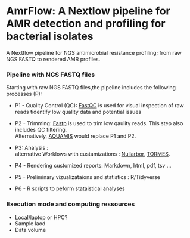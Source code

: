 # AmrFlow: A Nextlow pipeline for AMR detection and profiling for bacterial isolates
A Nextflow pipeline for NGS antimicrobial resistance profiling; from raw NGS FASTQ to rendered AMR profiles.

### Pipeline with NGS FASTQ files
Starting with raw NGS FASTQ files,the pipeline includes the following processes (P):

- P1 - Quality Control (QC): [FastQC](https://www.bioinformatics.babraham.ac.uk/projects/fastqc/) is used for visual inspection of raw reads tidentify low quality data and potential issues

- P2 - Trimming: [Fastp](https://github.com/OpenGene/fastp) is used to trim low qaulity reads. This step also includes QC filtering.\
    Alternatively, [AQUAMIS](https://gitlab.com/bfr_bioinformatics/AQUAMIS) would replace P1 and P2.
    
 - P3: Analysis : \
   alternative Worklows with custamizations : [Nullarbor](https://github.com/tseemann/nullarbor), [TORMES](https://github.com/nmquijada/tormes). 
   
   
 - P4 - Rendering customized reports:  Markdown, html, pdf, tsv ...

 - P5 - Preliminary vizualizataions and statistics : R/Tidyverse
 
 - P6 - R scripts to peform stataistical analyses




### Execution mode and computing ressources
 - Local/laptop or HPC?
 - Sample laod
 - Data volume
